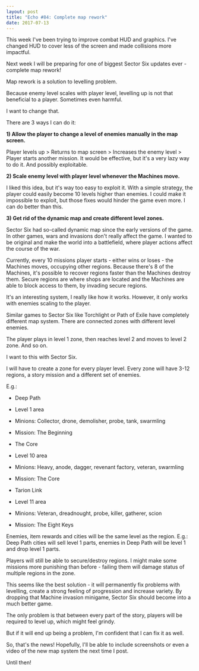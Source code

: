 ```yaml
---
layout: post
title: "Echo #84: Complete map rework"
date: 2017-07-13
---
```


This week I've been trying to improve combat HUD and graphics.
I've changed HUD to cover less of the screen and made collisions more impactful.

Next week I will be preparing for one of biggest Sector Six updates ever - complete map rework!

Map rework is a solution to levelling problem.

Because enemy level scales with player level, levelling up is not that beneficial to a player.
Sometimes even harmful.

I want to change that.

There are 3 ways I can do it:

**1) Allow the player to change a level of enemies manually in the map screen.**

Player levels up > Returns to map screen > Increases the enemy level > Player starts another mission.
It would be effective, but it's a very lazy way to do it.
And possibly exploitable.

**2) Scale enemy level with player level whenever the Machines move.**

I liked this idea, but it's way too easy to exploit it.
With a simple strategy, the player could easily become 10 levels higher than enemies.
I could make it impossible to exploit, but those fixes would hinder the game even more.
I can do better than this.

**3) Get rid of the dynamic map and create different level zones.**

Sector Six had so-called dynamic map since the early versions of the game.
In other games, wars and invasions don't really affect the game.
I wanted to be original and make the world into a battlefield, where player actions affect the course of the war.

Currently, every 10 missions player starts - either wins or loses - the Machines moves, occupying other regions.
Because there's 8 of the Machines, it's possible to recover regions faster than the Machines destroy them.
Secure regions are where shops are located and the Machines are able to block access to them, by invading secure regions.

It's an interesting system, I really like how it works.
However, it only works with enemies scaling to the player.

Similar games to Sector Six like Torchlight or Path of Exile have completely different map system.
There are connected zones with different level enemies.

The player plays in level 1 zone, then reaches level 2 and moves to level 2 zone. And so on.

I want to this with Sector Six. 

I will have to create a zone for every player level.
Every zone will have 3-12 regions, a story mission and a different set of enemies.

E.g.: 

* Deep Path
* Level 1 area
* Minions: Collector, drone, demolisher, probe, tank, swarmling
* Mission: The Beginning


* The Core
* Level 10 area
* Minions: Heavy, anode, dagger, revenant factory, veteran, swarmling
* Mission: The Core

* Tarion Link
* Level 11 area
* Minions: Veteran, dreadnought, probe, killer, gatherer, scion
* Mission: The Eight Keys

Enemies, item rewards and cities will be the same level as the region.
E.g.: Deep Path cities will sell level 1 parts, enemies in Deep Path will be level 1 and drop level 1 parts.

Players will still be able to secure/destroy regions.
I might make some missions more punishing than before - failing them will damage status of multiple regions in the zone.

This seems like the best solution - it will permanently fix problems with levelling, create a strong feeling of progression and increase variety.
By dropping that Machine invasion minigame, Sector Six should become into a much better game.

The only problem is that between every part of the story, players will be required to level up, which might feel grindy.

But if it will end up being a problem, I'm confident that I can fix it as well.

So, that's the news!
Hopefully, I'll be able to include screenshots or even a video of the new map system the next time I post.

Until then!
